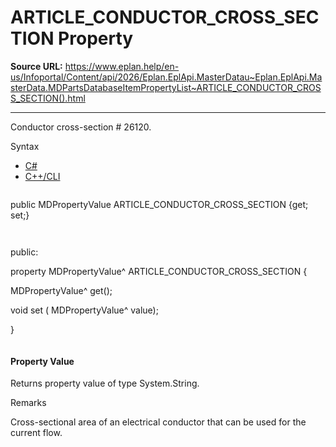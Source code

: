 # ARTICLE_CONDUCTOR_CROSS_SECTION Property

**Source URL:** https://www.eplan.help/en-us/Infoportal/Content/api/2026/Eplan.EplApi.MasterDatau~Eplan.EplApi.MasterData.MDPartsDatabaseItemPropertyList~ARTICLE_CONDUCTOR_CROSS_SECTION().html

---

Conductor cross-section # 26120.

Syntax

- [C#](#i-syntax-CS)
- [C++/CLI](#i-syntax-CPP2005)

```
```
public MDPropertyValue ARTICLE_CONDUCTOR_CROSS_SECTION {get; set;}
```
```

```
```
public:

property MDPropertyValue^ ARTICLE_CONDUCTOR_CROSS_SECTION {

   MDPropertyValue^ get();

   void set (    MDPropertyValue^ value);

}
```
```

#### Property Value

Returns property value of type System.String.

Remarks

Cross-sectional area of an electrical conductor that can be used for the current flow.
